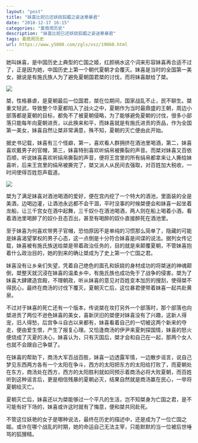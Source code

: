 ```yaml
---
layout: "post"
title: "妹喜比妲已还妖娆狐媚之姿迷晕暴君"
date: "2018-12-17 16:15"
categories: "夏商周历史"
description: "妹喜比妲已还妖娆狐媚之姿迷晕暴君"
tags: 夏商周历史
url: https://www.y5000.com/zgls/xsz/19060.html
---
```






她叫妹喜，是中国历史上典型的亡国之姬，红颜祸水这个词来形容妹喜再合适不过了，正是因为她，中国历史上第一个朝代夏朝才会覆灭。妹喜是当时的全国第一美女，据说是有施氏族人为了避免夏朝国君桀的讨伐，而将妹喜献给了桀。

![](https://img.y5000.com/uploads/allimg/170411/1444302125-0.jpg)

桀，性格暴虐，是夏朝最后一位国君，桀在位期间，国家战乱不止，民不聊生。桀重文轻武，导致整个华夏都陷入了战火之中，夏朝作为当时最鼎盛的王朝，周边小部落都是夏朝的目标，都免不了被夏朝侵略，为了能够避免夏朝的讨伐，很多小部落只能每年向夏朝进贡，以此换来和平，而妹喜就是有施氏进贡的贡品，作为全国第一美女，妹喜自然让桀非常满意，殊不知，夏朝的灭亡便由此开始。

据史书记载，妹喜有三个怪癖，第一，喜欢看人群拥挤在酒池里喝酒，第二，妹喜喜欢戴男子的官帽，第三，妹喜特别喜欢听绢帛被撕裂的声音。而桀对妹喜又百依百顺，听说妹喜喜欢听绢帛撕裂的声音，便将王宫里的所有绢帛都拿来让人撕给妹喜听，后来王宫里的绢帛被撕完了，桀又派人从民间去强取，对百姓加大税收，一时间使得百姓怨声载道。

![](https://img.y5000.com/uploads/allimg/170411/1444305595-1.jpg)

桀为了满足妹喜对酒池喝酒的爱好，便在宫内挖了一个特大的酒池，里面装的全是美酒，边喝边灌，让酒池永远都不会干涸，平时没事的时候桀便会和妹喜一起坐着龙船，让三千宫女在酒中起舞，三千奴仆在酒池喝酒，两人则在船上喝着小酒，看着酒池里喝醉了的奴仆丑态百出，甚至有喝醉的奴仆直接醉死在酒池里。

至于妹喜为何喜欢带男子官帽，恐怕原因不是单纯的习惯那么简单了，隐藏的可能是妹喜渴望掌权的男子心态，这一点倒是十分符合妹喜是间谍的说法。据列女传记载，妹喜被有施氏族送给桀是带着政治任务的，目的就是来颠覆夏朝，不管妹喜抱着什么政治目的，她的到来的确让桀成为了史上第一个亡国之君。

妹喜没有让乡亲们失望，凭着自己绝色的面孔和妖娆的身材成功的将桀迷的神魂颠倒，桀整天就沉浸在妹喜的温柔乡中，有施氏族也成功免于了战争的侵害。桀为了妹喜大肆建造宫殿，不理朝政，听从妹喜的意见对百姓变本加厉的搜刮，使得桀不得民心，最终在商汤的讨伐下覆灭，夏朝灭亡后，这位暴君便带着妹喜一起共赴黄泉。

不过对于妹喜的死亡还有一个版本，传说桀在攻打另外一个部落时，那个部落也向桀进贡了两位不逊色妹喜的美女，喜新厌旧的桀便对妹喜没有了兴趣，这新人得宠，旧人得愁，后宫争斗自古以来都有，妹喜看着自己的一切被这两个新来的夺走，便由爱生恨，产生了报复心理。又恰逢商汤的伊尹来夏刺探国情，妹喜的怒火便烧成了灭夏的决心，妹喜认为，只有灭国后，桀才会和自己在一起，那两个女人也就不会跟自己争桀了。

在妹喜的帮助下，商汤大军百战百胜，妹喜一边透露军情，一边散步谣言，说自己梦见东西两方各有一个太阳在争斗，西方的太阳把东方的太阳给打败了，而夏朝处在东方，商汤处在西方，西方的太阳胜利就如同预示着商汤必将大败夏朝，而百姓听到这种谣言后，更是相信残暴的夏朝必灭，结果自然就是商汤赢在民心，一举将夏朝给灭亡。

夏朝灭亡后，妹喜还以为桀能够过一个平凡的生活，岂不知桀身为亡国之君，是不可能有好下场的，妹喜或许这时就有了悔意，便和桀共同赴死。

不管这位妖艳的女子是哪种说法，最终在历史的描述中，还是成为了一位亡国之姬。或许在哪个战乱的时期，她的命运自己无法主宰，只能默默的当一位被后世唾骂的狐狸精。
